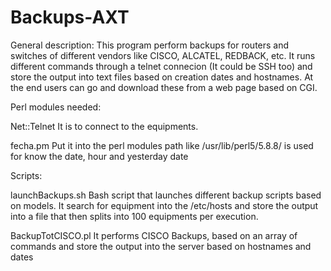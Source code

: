 # Backups-AXT

General description:
This program perform backups for routers and switches of different vendors like CISCO, ALCATEL, REDBACK, etc. It runs different commands through a telnet connecion (It could be SSH too) and store the output into text files based on creation dates and hostnames.
At the end users can go and download these from a web page based on CGI.


Perl modules needed: 

Net::Telnet
It is to connect to the equipments.

fecha.pm 
Put it into the perl modules path like /usr/lib/perl5/5.8.8/ is used for know the date, hour and yesterday date


Scripts:

launchBackups.sh
Bash script that launches different backup scripts based on models. It search for equipment into the /etc/hosts and store the output       into a file that then splits into 100 equipments per execution.

BackupTotCISCO.pl
It performs CISCO Backups, based on an array of commands and store the output into the server based on hostnames and dates
  

  
